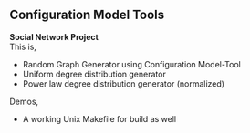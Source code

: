 ## Configuration Model Tools
**Social Network Project**  
This is,
- Random Graph Generator using Configuration Model-Tool
- Uniform degree distribution generator
- Power law degree distribution generator (normalized)

Demos,
- A working Unix Makefile for build as well
